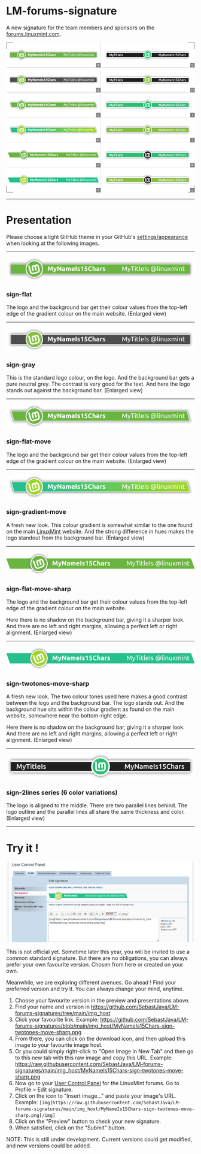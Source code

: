 # LM-forums-signature

A new signature for the team members and sponsors on the [forums.linuxmint.com](https://forums.linuxmint.com).  

![preview](preview.png)

------

# Presentation
Please choose a light GitHub theme in your GitHub's [settings/appearance](https://github.com/settings/appearance) when looking at the following images.

------

![](sign-flat-2X.png)
### sign-flat
The logo and the background bar get their colour values from the top-left edge of the gradient colour on the main website. (Enlarged view)

------

![](sign-gray-2X.png)
### sign-gray
This is the standard logo colour, on the logo. And the background bar gets a pure neutral grey. The contrast is very good for the text. And here the logo stands out against the background bar. (Enlarged view)

------

![](sign-flat-move-2X.png)
### sign-flat-move
The logo and the background bar get their colour values from the top-left edge of the gradient colour on the main website. (Enlarged view)

------

![](sign-gradient-move-2X.png)
### sign-gradient-move
A fresh new look. This colour gradient is somewhat similar to the one found on the main [LinuxMint](https://linuxmint.com/) website. And the strong difference in hues makes the logo standout from the background bar. (Enlarged view)

------

![](sign-flat-move-sharp-2X.png)
### sign-flat-move-sharp
The logo and the background bar get their colour values from the top-left edge of the gradient colour on the main website.

Here there is no shadow on the background bar, giving it a sharper look. And there are no left and right margins, allowing a perfect left or right alignment. (Enlarged view)

------

![](sign-twotones-move-sharp-2X.png)
### sign-twotones-move-sharp
A fresh new look. The two colour tones used here makes a good contrast between the logo and the background bar. The logo stands out. And the background hue sits within the colour gradient as found on the main website, somewhere near the bottom-right edge.

Here there is no shadow on the background bar, giving it a sharper look. And there are no left and right margins, allowing a perfect left or right alignment. (Enlarged view)

------

![](sign-2lines-10-2X.png)
### sign-2lines series (6 color variations)
The logo is aligned to the middle. There are two parallel lines behind. The logo outline and the parallel lines all share the same thickness and color. (Enlarged view)

------

# Try it !

![UCP-EditSignature-example](UCP-EditSignature.png)

This is not official yet. Sometime later this year, you will be invited to use a common standard signature. But there are no obligations, you can always prefer your own favourite version. Chosen from here or created on your own.

Meanwhile, we are exploring different avenues. Go ahead ! Find your preferred version and try it. You can always change your mind, anytime.

1. Choose your favourite version in the preview and presentations above.
1. Find your name and version in https://github.com/SebastJava/LM-forums-signatures/tree/main/img_host
1. Click your favourite link. Example: https://github.com/SebastJava/LM-forums-signatures/blob/main/img_host/MyNameIs15Chars-sign-twotones-move-sharp.png
1. From there, you can click on the download icon, and then upload this image to your favourite image host.
1. Or you could simply right-click to "Open Image in New Tab" and then go to this new tab with this raw image and copy this URL. Example: https://raw.githubusercontent.com/SebastJava/LM-forums-signatures/main/img_host/MyNameIs15Chars-sign-twotones-move-sharp.png
1. Now go to your [User Control Panel](https://forums.linuxmint.com/ucp.php) for the LinuxMint forums. Go to Profile > Edit signature.
1. Click on the icon to "Insert image..." and paste your image's URL. Example: ```[img]https://raw.githubusercontent.com/SebastJava/LM-forums-signatures/main/img_host/MyNameIs15Chars-sign-twotones-move-sharp.png[/img]```
1. Click on the "Preview" button to check your new signature.
1. When satisfied, click on the "Submit" button.

NOTE: This is still under development. Current versions could get modified, and new versions could be added.
